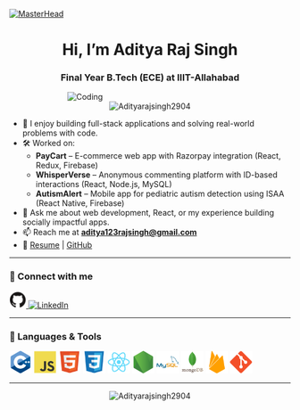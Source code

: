 [![MasterHead](https://developers.giphy.com/branch/master/static/api-512d36c09662682717108a38bbb5c57d.gif)](https://www.linkedin.com/in/adityarajsingh2904)

<h1 align="center">Hi, I’m Aditya Raj Singh</h1>
<h3 align="center">Final Year B.Tech (ECE) at IIIT-Allahabad</h3>

<img align="right" alt="Coding" width="400" src="https://cdn.dribbble.com/users/1708816/screenshots/15637256/media/f9826f0af8a49462f048262a8502035b.gif">

<p align="center">
  <img src="https://komarev.com/ghpvc/?username=Adityarajsingh2904&label=Profile%20views&color=0e75b6&style=flat" alt="Adityarajsingh2904" />
</p>

- 🌱 I enjoy building full-stack applications and solving real-world problems with code.  
- 🛠️ Worked on:
  - **PayCart** – E-commerce web app with Razorpay integration (React, Redux, Firebase)
  - **WhisperVerse** – Anonymous commenting platform with ID-based interactions (React, Node.js, MySQL)
  - **AutismAlert** – Mobile app for pediatric autism detection using ISAA (React Native, Firebase)
- 💬 Ask me about web development, React, or my experience building socially impactful apps.
- 📫 Reach me at **aditya123rajsingh@gmail.com**
- 📄 [Resume](https://github.com/Adityarajsingh2904) | [GitHub](https://github.com/Adityarajsingh2904)

---

### 🚀 Connect with me

<p align="left">
  <a href="https://github.com/Adityarajsingh2904" target="_blank">
    <img src="https://raw.githubusercontent.com/devicons/devicon/master/icons/github/github-original.svg" alt="GitHub" width="30" height="30" />
  </a>
  <a href="https://www.linkedin.com/in/adityarajsingh2904/" target="_blank">
    <img src="https://raw.githubusercontent.com/rahuldkjain/github-profile-readme-generator/master/src/images/icons/Social/linked-in-alt.svg" alt="LinkedIn" width="30" height="30" />
  </a>
</p>

---

### 🧰 Languages & Tools

<p align="left">
  <img src="https://raw.githubusercontent.com/devicons/devicon/master/icons/cplusplus/cplusplus-original.svg" alt="C++" width="40" height="40"/>
  <img src="https://raw.githubusercontent.com/devicons/devicon/master/icons/javascript/javascript-original.svg" alt="JavaScript" width="40" height="40"/>
  <img src="https://raw.githubusercontent.com/devicons/devicon/master/icons/html5/html5-original.svg" alt="HTML5" width="40" height="40"/>
  <img src="https://raw.githubusercontent.com/devicons/devicon/master/icons/css3/css3-original.svg" alt="CSS3" width="40" height="40"/>
  <img src="https://raw.githubusercontent.com/devicons/devicon/master/icons/react/react-original.svg" alt="React" width="40" height="40"/>
  <img src="https://raw.githubusercontent.com/devicons/devicon/master/icons/nodejs/nodejs-original.svg" alt="Node.js" width="40" height="40"/>
  <img src="https://raw.githubusercontent.com/devicons/devicon/master/icons/mysql/mysql-original-wordmark.svg" alt="MySQL" width="40" height="40"/>
  <img src="https://raw.githubusercontent.com/devicons/devicon/master/icons/mongodb/mongodb-original-wordmark.svg" alt="MongoDB" width="40" height="40"/>
  <img src="https://raw.githubusercontent.com/devicons/devicon/master/icons/firebase/firebase-plain.svg" alt="Firebase" width="40" height="40"/>
  <img src="https://raw.githubusercontent.com/devicons/devicon/master/icons/git/git-original.svg" alt="Git" width="40" height="40"/>
</p>

---

<p align="center">
  <img src="https://github-readme-stats.vercel.app/api/top-langs?username=Adityarajsingh2904&show_icons=true&locale=en&layout=compact" alt="Adityarajsingh2904" />
</p>
